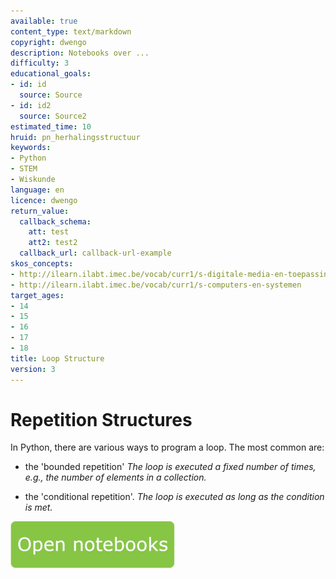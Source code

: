 ```yaml
---
available: true
content_type: text/markdown
copyright: dwengo
description: Notebooks over ...
difficulty: 3
educational_goals:
- id: id
  source: Source
- id: id2
  source: Source2
estimated_time: 10
hruid: pn_herhalingsstructuur
keywords:
- Python
- STEM
- Wiskunde
language: en
licence: dwengo
return_value:
  callback_schema:
    att: test
    att2: test2
  callback_url: callback-url-example
skos_concepts:
- http://ilearn.ilabt.imec.be/vocab/curr1/s-digitale-media-en-toepassingen
- http://ilearn.ilabt.imec.be/vocab/curr1/s-computers-en-systemen
target_ages:
- 14
- 15
- 16
- 17
- 18
title: Loop Structure
version: 3
---
```

# Repetition Structures
In Python, there are various ways to program a loop. The most common are:

- the 'bounded repetition'
*The loop is executed a fixed number of times, e.g., the number of elements in a collection.*

- the 'conditional repetition'.
*The loop is executed as long as the condition is met.*

[![](embed/Knop.png "Button")](https://kiks.ilabt.imec.be/hub/tmplogin?id=1031_en "Notebooks repetition structure")